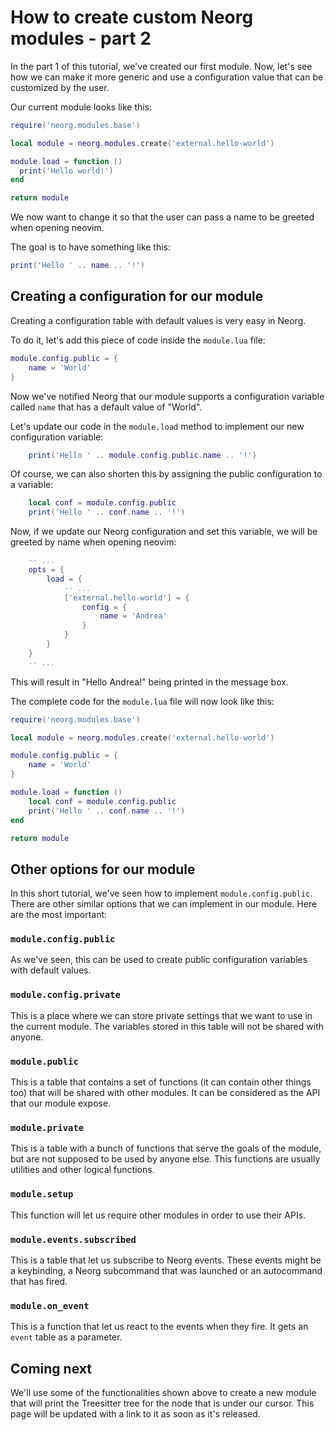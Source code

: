 # How to create custom Neorg modules - part 2

In the part 1 of this tutorial, we've created our first module. Now, let's see how we can make it more generic and use a configuration value that can be customized by the user.

Our current module looks like this:

```lua
require('neorg.modules.base')

local module = neorg.modules.create('external.hello-world')

module.load = function ()
  print('Hello world!')
end

return module
```

We now want to change it so that the user can pass a name to be greeted when opening neovim.

The goal is to have something like this:

```lua
print('Hello ' .. name .. '!')
```

## Creating a configuration for our module

Creating a configuration table with default values is very easy in Neorg.

To do it, let's add this piece of code inside the `module.lua` file:

```lua
module.config.public = {
    name = 'World'
}
```

Now we've notified Neorg that our module supports a configuration variable
called `name` that has a default value of "World".

Let's update our code in the `module.load` method to implement our new configuration variable:

```lua
    print('Hello ' .. module.config.public.name .. '!')
```

Of course, we can also shorten this by assigning the public configuration to a variable:

```lua
    local conf = module.config.public
    print('Hello ' .. conf.name .. '!')
```

Now, if we update our Neorg configuration and set this variable, we will be greeted
by name when opening neovim:

```lua
    -- ...
    opts = {
        load = {
            -- ...
            ['external.hello-world'] = {
                config = {
                    name = 'Andrea'
                }
            }
        }
    }
    -- ...
```

This will result in "Hello Andrea!" being printed in the message box.

The complete code for the `module.lua` file will now look like this:

```lua
require('neorg.modules.base')

local module = neorg.modules.create('external.hello-world')

module.config.public = {
    name = 'World'
}

module.load = function ()
    local conf = module.config.public
    print('Hello ' .. conf.name .. '!')
end

return module
```

## Other options for our module

In this short tutorial, we've seen how to implement `module.config.public`. There are other similar options that we can implement in our module. Here are the most important:

### `module.config.public`

As we've seen, this can be used to create public configuration variables with default values.

### `module.config.private`

This is a place where we can store private settings that we want to use in the current module. The variables stored in this table will not be shared with anyone.

### `module.public`

This is a table that contains a set of functions (it can contain other things too) that will be shared with other modules. It can be considered as the API that our module expose.

### `module.private`

This is a table with a bunch of functions that serve the goals of the module, but are not supposed to be used by anyone else. This functions are usually utilities and other logical functions.

### `module.setup`

This function will let us require other modules in order to use their APIs.

### `module.events.subscribed`

This is a table that let us subscribe to Neorg events. These events might be a keybinding, a Neorg subcommand that was launched or an autocommand that has fired.

### `module.on_event`

This is a function that let us react to the events when they fire. It gets an `event` table as a parameter.

## Coming next

We'll use some of the functionalities shown above to create a new module that will print the Treesitter tree for the node that is under our cursor. This page will be updated with a link to it as soon as it's released.
